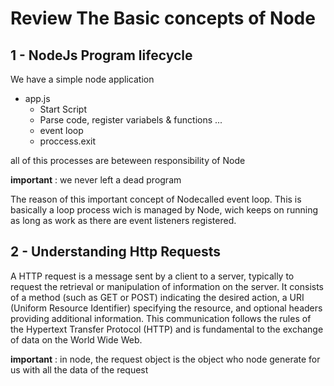 # Review The Basic concepts of Node

## 1 - NodeJs Program lifecycle

We have a simple node application

- app.js
  - Start Script
  - Parse code, register variabels & functions ...
  - event loop
  - proccess.exit

all of this processes are beteween responsibility of Node

**important** : we never left a dead program

The reason of this important concept of Nodecalled event loop. This is basically a loop process wich is managed by Node, wich keeps on running as long as work as there are event listeners registered.

## 2 - Understanding Http Requests

A HTTP request is a message sent by a client to a server, typically to request the retrieval or manipulation of information on the server. It consists of a method (such as GET or POST) indicating the desired action, a URI (Uniform Resource Identifier) specifying the resource, and optional headers providing additional information. This communication follows the rules of the Hypertext Transfer Protocol (HTTP) and is fundamental to the exchange of data on the World Wide Web.

**important** : in node, the request object is the object who node generate for us with all the data of the request
